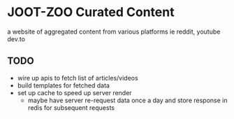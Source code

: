# JOOT-ZOO Curated Content
a website of aggregated content from various platforms ie reddit, youtube dev.to

## TODO
- wire up apis to fetch list of articles/videos
- build templates for fetched data
- set up cache to speed up server render
  - maybe have server re-request data once a day and store response in redis for subsequent requests

